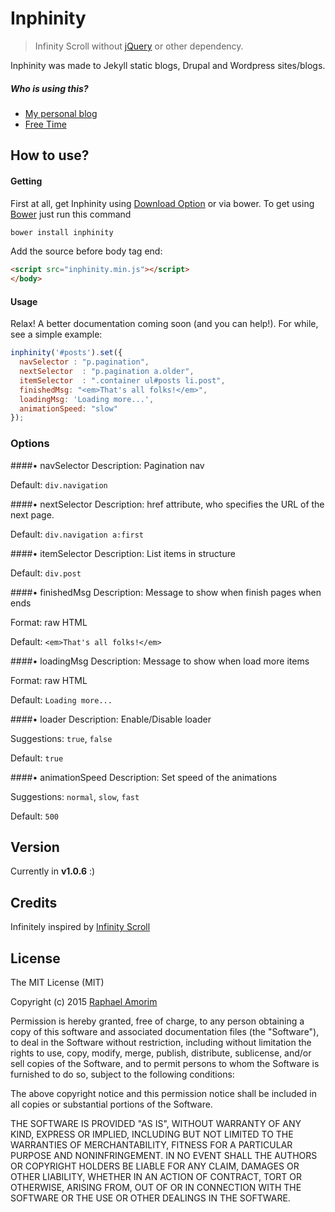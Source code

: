 # Inphinity

> Infinity Scroll without [jQuery](https://jquery.com/) or other dependency.

Inphinity was made to Jekyll static blogs, Drupal and Wordpress sites/blogs.

##### Who is using this?

- [My personal blog](http://raphamorim.com/blog)
- [Free Time](http://free-time.github.io/)

## How to use?

#### Getting

First at all, get Inphinity using [Download Option](https://github.com/raphamorim/inphinity/archive/master.zip) or via bower. To get using [Bower](http://bower.io) just run this command

```sh
bower install inphinity
```

Add the source before body tag end:

```html
<script src="inphinity.min.js"></script>
</body>
```

#### Usage

Relax! A better documentation coming soon (and you can help!). For while, see a simple example:

```javascript
inphinity('#posts').set({
  navSelector : "p.pagination",
  nextSelector  : "p.pagination a.older",
  itemSelector  : ".container ul#posts li.post",
  finishedMsg: "<em>That's all folks!</em>",
  loadingMsg: 'Loading more...',
  animationSpeed: "slow"
});
```

### Options

####• navSelector
Description: Pagination nav

Default: `div.navigation`

####• nextSelector
Description: href attribute, who specifies the URL of the next page.

Default: `div.navigation a:first`

####• itemSelector
Description: List items in structure

Default: `div.post`

####• finishedMsg
Description: Message to show when finish pages when ends

Format: raw HTML

Default: `<em>That's all folks!</em>`

####• loadingMsg
Description: Message to show when load more items

Format: raw HTML

Default: `Loading more...`

####• loader
Description: Enable/Disable loader

Suggestions: `true`, `false`

Default: `true`

####• animationSpeed
Description: Set speed of the animations

Suggestions: `normal`, `slow`, `fast`

Default: `500`


## Version

Currently in **v1.0.6** :)

## Credits

Infinitely inspired by [Infinity Scroll](https://github.com/infinite-scroll/infinite-scroll)

## License

The MIT License (MIT)

Copyright (c) 2015 [Raphael Amorim](http://github.com/raphamorim)

Permission is hereby granted, free of charge, to any person obtaining a copy of this software and associated documentation files (the "Software"), to deal in the Software without restriction, including without limitation the rights to use, copy, modify, merge, publish, distribute, sublicense, and/or sell copies of the Software, and to permit persons to whom the Software is furnished to do so, subject to the following conditions:

The above copyright notice and this permission notice shall be included in all copies or substantial portions of the Software.

THE SOFTWARE IS PROVIDED "AS IS", WITHOUT WARRANTY OF ANY KIND, EXPRESS OR IMPLIED, INCLUDING BUT NOT LIMITED TO THE WARRANTIES OF MERCHANTABILITY, FITNESS FOR A PARTICULAR PURPOSE AND NONINFRINGEMENT. IN NO EVENT SHALL THE AUTHORS OR COPYRIGHT HOLDERS BE LIABLE FOR ANY CLAIM, DAMAGES OR OTHER LIABILITY, WHETHER IN AN ACTION OF CONTRACT, TORT OR OTHERWISE, ARISING FROM, OUT OF OR IN CONNECTION WITH THE SOFTWARE OR THE USE OR OTHER DEALINGS IN THE SOFTWARE.
